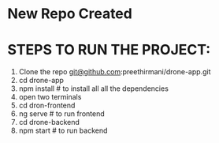 # New Repo Created
# STEPS TO RUN THE PROJECT:
1. Clone the repo git@github.com:preethirmani/drone-app.git
2. cd drone-app
3. npm install # to install all all the dependencies
4. open two terminals
5. cd dron-frontend
6. ng serve # to run frontend
7. cd drone-backend
8. npm start # to run backend
